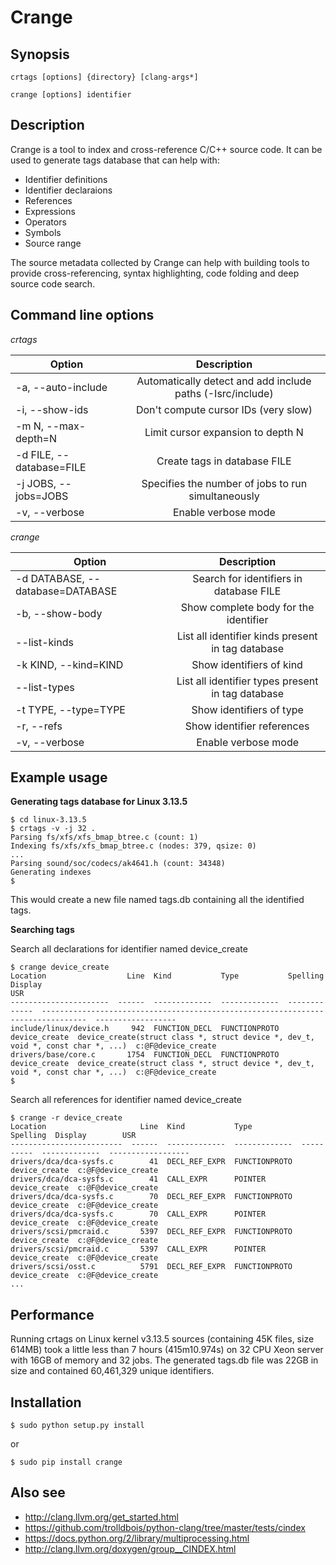 Crange
======

Synopsis
--------
    crtags [options] {directory} [clang-args*]

    crange [options] identifier

Description
-----------
Crange is a tool to index and cross-reference C/C++ source code. It
can be used to generate tags database that can help with:

* Identifier definitions
* Identifier declaraions
* References
* Expressions
* Operators
* Symbols
* Source range

The source metadata collected by Crange can help with building tools
to provide cross-referencing, syntax highlighting, code folding and
deep source code search.


Command line options
--------------------

*crtags*

| Option                  | Description                                               |
| ----------------------- |:---------------------------------------------------------:|
|-a, --auto-include       | Automatically detect and add include paths (-Isrc/include)|
|-i, --show-ids           | Don't compute cursor IDs (very slow)                      |
|-m N, --max-depth=N      | Limit cursor expansion to depth N                         |
|-d FILE, --database=FILE | Create tags in database FILE                              |
|-j JOBS, --jobs=JOBS     | Specifies the number of jobs to run simultaneously        |
|-v, --verbose            | Enable verbose mode                                       |

*crange*

| Option                          | Description                                       |
| ------------------------------- |:-------------------------------------------------:|
|-d DATABASE, --database=DATABASE | Search for identifiers in database FILE           |
|-b, --show-body                  | Show complete body for the identifier             |
|--list-kinds                     | List all identifier kinds present in tag database |
|-k KIND, --kind=KIND             | Show identifiers of kind                          |
|--list-types                     | List all identifier types present in tag database |
|-t TYPE, --type=TYPE             | Show identifiers of type                          |
|-r, --refs                       | Show identifier references                        |
|-v, --verbose                    | Enable verbose mode                               |

Example usage
-------------
**Generating tags database for Linux 3.13.5**

    $ cd linux-3.13.5
    $ crtags -v -j 32 .
    Parsing fs/xfs/xfs_bmap_btree.c (count: 1)
    Indexing fs/xfs/xfs_bmap_btree.c (nodes: 379, qsize: 0)
    ...
    Parsing sound/soc/codecs/ak4641.h (count: 34348)
    Generating indexes
    $  

This would create a new file named tags.db containing all the
identified tags.

**Searching tags**

Search all declarations for identifier named device_create

    $ crange device_create
    Location                  Line  Kind           Type           Spelling       Display                                                                           USR
    ----------------------  ------  -------------  -------------  -------------  --------------------------------------------------------------------------------  ------------------
    include/linux/device.h     942  FUNCTION_DECL  FUNCTIONPROTO  device_create  device_create(struct class *, struct device *, dev_t, void *, const char *, ...)  c:@F@device_create
    drivers/base/core.c       1754  FUNCTION_DECL  FUNCTIONPROTO  device_create  device_create(struct class *, struct device *, dev_t, void *, const char *, ...)  c:@F@device_create
    $ 

Search all references for identifier named device_create

    $ crange -r device_create
    Location                     Line  Kind           Type             Spelling  Display        USR
    -------------------------  ------  -------------  -------------  ----------  -------------  ------------------
    drivers/dca/dca-sysfs.c        41  DECL_REF_EXPR  FUNCTIONPROTO              device_create  c:@F@device_create
    drivers/dca/dca-sysfs.c        41  CALL_EXPR      POINTER                    device_create  c:@F@device_create
    drivers/dca/dca-sysfs.c        70  DECL_REF_EXPR  FUNCTIONPROTO              device_create  c:@F@device_create
    drivers/dca/dca-sysfs.c        70  CALL_EXPR      POINTER                    device_create  c:@F@device_create
    drivers/scsi/pmcraid.c       5397  DECL_REF_EXPR  FUNCTIONPROTO              device_create  c:@F@device_create
    drivers/scsi/pmcraid.c       5397  CALL_EXPR      POINTER                    device_create  c:@F@device_create
    drivers/scsi/osst.c          5791  DECL_REF_EXPR  FUNCTIONPROTO              device_create  c:@F@device_create
    ...

Performance
-----------

Running crtags on Linux kernel v3.13.5 sources (containing 45K files,
size 614MB) took a little less than 7 hours (415m10.974s) on 32 CPU
Xeon server with 16GB of memory and 32 jobs. The generated tags.db
file was 22GB in size and contained 60,461,329 unique identifiers.

Installation
------------

    $ sudo python setup.py install

or

    $ sudo pip install crange


Also see
--------

* http://clang.llvm.org/get_started.html
* https://github.com/trolldbois/python-clang/tree/master/tests/cindex
* https://docs.python.org/2/library/multiprocessing.html
* http://clang.llvm.org/doxygen/group__CINDEX.html